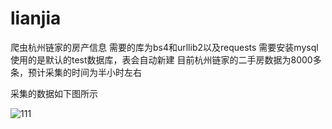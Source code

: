 # lianjia
爬虫杭州链家的房产信息
需要的库为bs4和urllib2以及requests
需要安装mysql 
使用的是默认的test数据库，表会自动新建
目前杭州链家的二手房数据为8000多条，预计采集的时间为半小时左右

采集的数据如下图所示

![111](C:\Users\rache\Desktop\111.jpg)